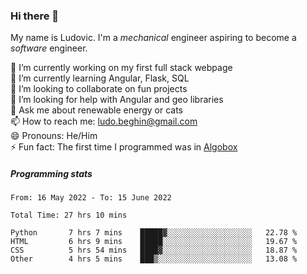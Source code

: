 ### Hi there 👋

My name is Ludovic. I'm a *mechanical* engineer aspiring to become a *software* engineer.

 🔭 I’m currently working on my first full stack webpage<br/>
 🌱 I’m currently learning Angular, Flask, SQL<br/>
 👯 I’m looking to collaborate on fun projects<br/>
 🤔 I’m looking for help with Angular and geo libraries<br/>
 💬 Ask me about renewable energy or cats<br/>
 📫 How to reach me: ludo.beghin@gmail.com<br/>
 😄 Pronouns: He/Him<br/>
 ⚡ Fun fact: The first time I programmed was in [Algobox](https://fr.wikipedia.org/wiki/Algobox)<br/>

##### Programming stats
<!--START_SECTION:waka-->

```text
From: 16 May 2022 - To: 15 June 2022

Total Time: 27 hrs 10 mins

Python       7 hrs 7 mins    █████▓░░░░░░░░░░░░░░░░░░░   22.78 %
HTML         6 hrs 9 mins    █████░░░░░░░░░░░░░░░░░░░░   19.67 %
CSS          5 hrs 54 mins   ████▓░░░░░░░░░░░░░░░░░░░░   18.87 %
Other        4 hrs 5 mins    ███▒░░░░░░░░░░░░░░░░░░░░░   13.08 %
```

<!--END_SECTION:waka-->
